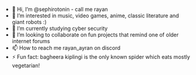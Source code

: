 - 👋 Hi, I’m @sephirotonin - call me rayan
- 👀 I’m interested in music, video games, anime, classic literature and giant robots :)
- 🌱 I’m currently studying cyber security
- 💞️ I’m looking to collaborate on fun projects that remind one of older internet forums
- 📫 How to reach me rayan_ayran on discord
- ⚡ Fun fact: bagheera kiplingi is the only known spider which eats mostly vegetarian! 

<!---
sephirotonin/sephirotonin is a ✨ special ✨ repository because its `README.md` (this file) appears on your GitHub profile.
You can click the Preview link to take a look at your changes.
--->
